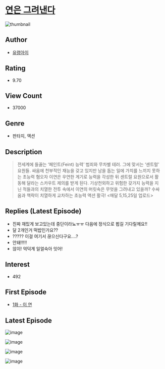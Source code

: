 # [연은 그려낸다](https://comic.naver.com/bestChallenge/list?titleId=798070)
![thumbnail](https://image-comic.pstatic.net/user_contents_data/challenge_comic/2022/07/25/357245/thumbnail_202x164730ee288_7dd6_4993_b1fd_6988e6c732a2_00002344.JPEG)

## Author
- [유령아이](https://comic.naver.com/artistTitle?id=357245)

## Rating
- 9.70

## View Count
- 37000

## Genre
- 판타지, 액션

## Description
> 전세계에 들끓는 ‘페인트(Feint) 능력’ 범죄와 무차별 테러. 그에 맞서는 ‘센트럴’ 요원들. 싸움에 천부적인 재능을 갖고 있지만 남을 돕는 일에 가치를 느끼지 못하는 초능력 혐오자 이연은 우연한 계기로 능력을 각성한 뒤 센트럴 요원으로서 활동해 달라는 스카우트 제의를 받게 된다. 기상천외하고 위험한 갖가지 능력을 지닌 적들과의 치열한 전투 속에서 이연의 머릿속은 무엇을 그려내고 있을까? 수싸움과 책략이 치열하게 교차하는 초능력 액션 활극! <매달 5,15,25일 업로드>

## Replies (Latest Episode)
- 진짜 재밌게 보고있는데 중단이라뇨ㅠㅠ 다음에 정식으로 뵙길 기다릴께요!!
- 달 2개인거 떡밥인가요??
- ????? 이걸 여기서 끊으신다구요....?
- 안돼!!!!!
- 않이! 억덕계 일얼숙아 잇어!

## Interest
- 492

## First Episode
- [1화 - 이 연](https://comic.naver.com/bestChallenge/detail?titleId=798070&no=1)

## Latest Episode
![image](https://image-comic.pstatic.net/user_contents_data/challenge_comic/2022/10/24/357245/upload_7147550395822847843.jpeg)

![image](https://image-comic.pstatic.net/user_contents_data/challenge_comic/2022/10/24/357245/upload_7076107412359950689.jpeg)

![image](https://image-comic.pstatic.net/user_contents_data/challenge_comic/2022/10/24/357245/upload_7220508678815101797.jpeg)

![image](https://image-comic.pstatic.net/user_contents_data/challenge_comic/2022/10/24/357245/upload_4123108562151158578.jpeg)
